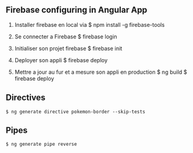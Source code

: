 ## Firebase configuring in Angular App

1. Installer firebase en local via 
    $ npm install -g firebase-tools

2. Se connecter a Firebase
    $ firebase login
    
3. Initialiser son projet firebase
    $ firebase init

4. Deployer son appli
    $ firebase deploy

5. Mettre a jour au fur et a mesure son appli en production
    $ ng build
    $ firebase deploy

## Directives
    $ ng generate directive pokemon-border --skip-tests

## Pipes
    $ ng generate pipe reverse

